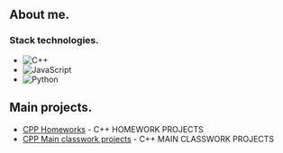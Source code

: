 ## About me.
### Stack technologies.
- ![C++](https://img.shields.io/badge/c++-%2300599C.svg?style=for-the-badge&logo=c%2B%2B&logoColor=white)
- ![JavaScript](https://img.shields.io/badge/javascript-%23323330.svg?style=for-the-badge&logo=javascript&logoColor=%23F7DF1E)
- ![Python](https://img.shields.io/badge/python-3670A0?style=for-the-badge&logo=python&logoColor=ffdd54)

## Main projects. 
- [CPP Homeworks](https://github.com/Infinity164/CPP_HW) - C++ HOMEWORK PROJECTS
- [CPP Main classwork projects](https://github.com/Infinity164/cppFuncProjects) - C++ MAIN CLASSWORK PROJECTS
